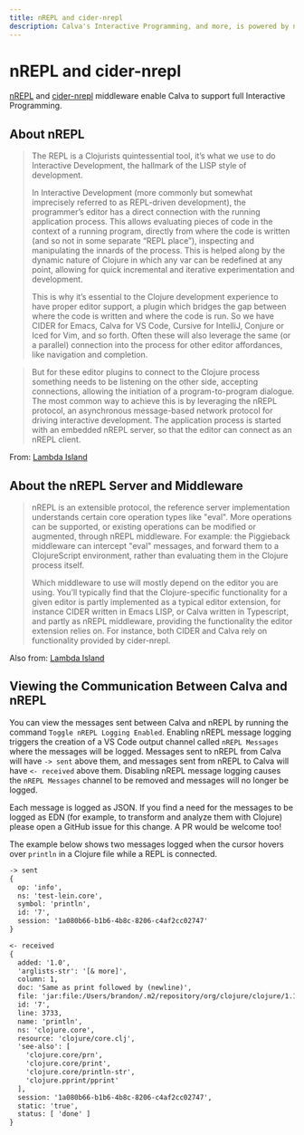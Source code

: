 ```yaml
---
title: nREPL and cider-nrepl
description: Calva's Interactive Programming, and more, is powered by nREPL and cider-nrepl
---
```


# nREPL and cider-nrepl

[nREPL](https://github.com/nrepl/nREPL) and [cider-nrepl](https://github.com/clojure-emacs/cider-nrepl) middleware enable Calva to support full Interactive Programming.

## About nREPL

> The REPL is a Clojurists quintessential tool, it’s what we use to do Interactive Development, the hallmark of the LISP style of development.
> 
> In Interactive Development (more commonly but somewhat imprecisely referred to as REPL-driven development), the programmer’s editor has a direct connection with the running application process. This allows evaluating pieces of code in the context of a running program, directly from where the code is written (and so not in some separate “REPL place”), inspecting and manipulating the innards of the process. This is helped along by the dynamic nature of Clojure in which any var can be redefined at any point, allowing for quick incremental and iterative experimentation and development.
> 
> This is why it’s essential to the Clojure development experience to have proper editor support, a plugin which bridges the gap between where the code is written and where the code is run. So we have CIDER for Emacs, Calva for VS Code, Cursive for IntelliJ, Conjure or Iced for Vim, and so forth. Often these will also leverage the same (or a parallel) connection into the process for other editor affordances, like navigation and completion.

> But for these editor plugins to connect to the Clojure process something needs to be listening on the other side, accepting connections, allowing the initiation of a program-to-program dialogue. The most common way to achieve this is by leveraging the nREPL protocol, an asynchronous message-based network protocol for driving interactive development. The application process is started with an embedded nREPL server, so that the editor can connect as an nREPL client.

From: [Lambda Island](https://lambdaisland.com/blog/2021-11-03-making-nrepl-cider-more-dynamic-1)

## About the nREPL Server and Middleware

> nREPL is an extensible protocol, the reference server implementation understands certain core operation types like "eval". More operations can be supported, or existing operations can be modified or augmented, through nREPL middleware. For example: the Piggieback middleware can intercept "eval" messages, and forward them to a ClojureScript environment, rather than evaluating them in the Clojure process itself.
> 
> Which middleware to use will mostly depend on the editor you are using. You’ll typically find that the Clojure-specific functionality for a given editor is partly implemented as a typical editor extension, for instance CIDER written in Emacs LISP, or Calva written in Typescript, and partly as nREPL middleware, providing the functionality the editor extension relies on. For instance, both CIDER and Calva rely on functionality provided by cider-nrepl.

Also from: [Lambda Island](https://lambdaisland.com/blog/2021-11-03-making-nrepl-cider-more-dynamic-1)

## Viewing the Communication Between Calva and nREPL

You can view the messages sent between Calva and nREPL by running the command `Toggle nREPL Logging Enabled`. Enabling nREPL message logging triggers the creation of a VS Code output channel called `nREPL Messages` where the messages will be logged. Messages sent to nREPL from Calva will have `-> sent` above them, and messages sent from nREPL to Calva will have `<- received` above them. Disabling nREPL message logging causes the `nREPL Messages` channel to be removed and messages will no longer be logged.

Each message is logged as JSON. If you find a need for the messages to be logged as EDN (for example, to transform and analyze them with Clojure) please open a GitHub issue for this change. A PR would be welcome too!

The example below shows two messages logged when the cursor hovers over `println` in a Clojure file while a REPL is connected.

```txt
-> sent
{
  op: 'info',
  ns: 'test-lein.core',
  symbol: 'println',
  id: '7',
  session: '1a080b66-b1b6-4b8c-8206-c4af2cc02747'
}

<- received
{
  added: '1.0',
  'arglists-str': '[& more]',
  column: 1,
  doc: 'Same as print followed by (newline)',
  file: 'jar:file:/Users/brandon/.m2/repository/org/clojure/clojure/1.10.1/clojure-1.10.1.jar!/clojure/core.clj',
  id: '7',
  line: 3733,
  name: 'println',
  ns: 'clojure.core',
  resource: 'clojure/core.clj',
  'see-also': [
    'clojure.core/prn',
    'clojure.core/print',
    'clojure.core/println-str',
    'clojure.pprint/pprint'
  ],
  session: '1a080b66-b1b6-4b8c-8206-c4af2cc02747',
  static: 'true',
  status: [ 'done' ]
}
```
